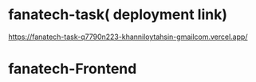 ﻿# fanatech-task( deployment link)
https://fanatech-task-q7790n223-khanniloytahsin-gmailcom.vercel.app/
# fanatech-Frontend
